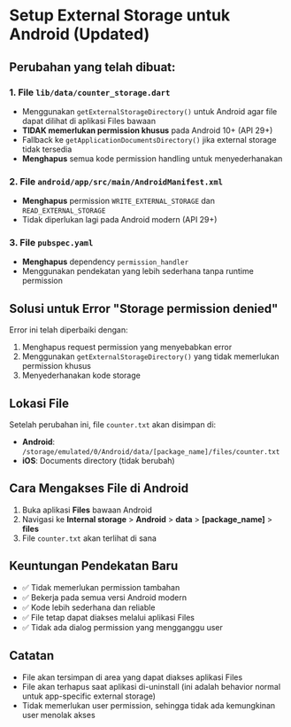 # Setup External Storage untuk Android (Updated)

## Perubahan yang telah dibuat:

### 1. File `lib/data/counter_storage.dart`

- Menggunakan `getExternalStorageDirectory()` untuk Android agar file dapat dilihat di aplikasi Files bawaan
- **TIDAK memerlukan permission khusus** pada Android 10+ (API 29+)
- Fallback ke `getApplicationDocumentsDirectory()` jika external storage tidak tersedia
- **Menghapus** semua kode permission handling untuk menyederhanakan

### 2. File `android/app/src/main/AndroidManifest.xml`

- **Menghapus** permission `WRITE_EXTERNAL_STORAGE` dan `READ_EXTERNAL_STORAGE`
- Tidak diperlukan lagi pada Android modern (API 29+)

### 3. File `pubspec.yaml`

- **Menghapus** dependency `permission_handler`
- Menggunakan pendekatan yang lebih sederhana tanpa runtime permission

## Solusi untuk Error "Storage permission denied"

Error ini telah diperbaiki dengan:

1. Menghapus request permission yang menyebabkan error
2. Menggunakan `getExternalStorageDirectory()` yang tidak memerlukan permission khusus
3. Menyederhanakan kode storage

## Lokasi File

Setelah perubahan ini, file `counter.txt` akan disimpan di:

- **Android**: `/storage/emulated/0/Android/data/[package_name]/files/counter.txt`
- **iOS**: Documents directory (tidak berubah)

## Cara Mengakses File di Android

1. Buka aplikasi **Files** bawaan Android
2. Navigasi ke **Internal storage** > **Android** > **data** > **[package_name]** > **files**
3. File `counter.txt` akan terlihat di sana

## Keuntungan Pendekatan Baru

- ✅ Tidak memerlukan permission tambahan
- ✅ Bekerja pada semua versi Android modern
- ✅ Kode lebih sederhana dan reliable
- ✅ File tetap dapat diakses melalui aplikasi Files
- ✅ Tidak ada dialog permission yang mengganggu user

## Catatan

- File akan tersimpan di area yang dapat diakses aplikasi Files
- File akan terhapus saat aplikasi di-uninstall (ini adalah behavior normal untuk app-specific external storage)
- Tidak memerlukan user permission, sehingga tidak ada kemungkinan user menolak akses
